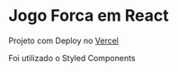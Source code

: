 <h1>Jogo Forca em React</h1>

<p>Projeto com Deploy no <a href="https://projeto8-jogoforcareact-cd49.vercel.app/">Vercel</a></p>


<p>Foi utilizado o Styled Components</p>
